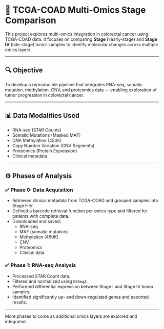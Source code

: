 # 🧬 TCGA-COAD Multi-Omics Stage Comparison

This project explores multi-omics integration in colorectal cancer using TCGA-COAD data. It focuses on comparing **Stage I** (early-stage) and **Stage IV** (late-stage) tumor samples to identify molecular changes across multiple omics layers.

---

## 🔍 Objective

To develop a reproducible pipeline that integrates RNA-seq, somatic mutation, methylation, CNV, and proteomics data — enabling exploration of tumor progression in colorectal cancer.

---

## 📊 Data Modalities Used

- RNA-seq (STAR Counts)
- Somatic Mutations (Masked MAF)
- DNA Methylation (450K)
- Copy Number Variation (CNV Segments)
- Proteomics (Protein Expression)
- Clinical metadata

---

## ⚙️ Phases of Analysis

### ✅ **Phase 0: Data Acquisition**
- Retrieved clinical metadata from TCGA-COAD and grouped samples into Stage I–IV.
- Defined a barcode retrieval function per omics type and filtered for patients with complete data.
- Downloaded and saved:
  - RNA-seq
  - MAF (somatic mutation)
  - Methylation (450K)
  - CNV
  - Proteomics
  - Clinical data

### ✅ **Phase 1: RNA-seq Analysis**
- Processed STAR Count data.
- Filtered and normalized using `DESeq2`.
- Performed differential expression between Stage I and Stage IV tumor samples.
- Identified significantly up- and down-regulated genes and exported results.

---

More phases to come as additional omics layers are explored and integrated.


